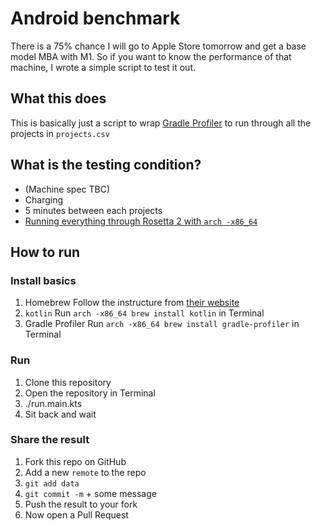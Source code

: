 # Android benchmark

There is a 75% chance I will go to Apple Store tomorrow and get a base model MBA with M1. 
So if you want to know the performance of that machine, I wrote a simple script to test 
it out.

## What this does

This is basically just a script to wrap [Gradle Profiler](https://github.com/gradle/gradle-profiler) 
to run through all the projects in `projects.csv`

## What is the testing condition?

- (Machine spec TBC)
- Charging
- 5 minutes between each projects
- [Running everything through Rosetta 2 with `arch -x86_64`](https://twitter.com/soffes/status/1328925421069471746)

## How to run

### Install basics

1. Homebrew
   Follow the instructure from [their website](https://soffes.blog/homebrew-on-apple-silicon)
2. `kotlin`
   Run `arch -x86_64 brew install kotlin` in Terminal
3. Gradle Profiler
   Run `arch -x86_64 brew install gradle-profiler` in Terminal

### Run

1. Clone this repository
1. Open the repository in Terminal
1. ./run.main.kts
1. Sit back and wait

### Share the result

1. Fork this repo on GitHub
1. Add a new `remote` to the repo
1. `git add data`
1. `git commit -m` + some message
1. Push the result to your fork
1. Now open a Pull Request
